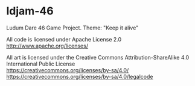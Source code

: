# ldjam-46
  
Ludum Dare 46 Game Project. Theme: "Keep it alive"  

All code is licensed under Apache License 2.0  
http://www.apache.org/licenses/  

All art is licensed under the Creative Commons Attribution-ShareAlike 4.0 International Public License  
https://creativecommons.org/licenses/by-sa/4.0/  
https://creativecommons.org/licenses/by-sa/4.0/legalcode  
